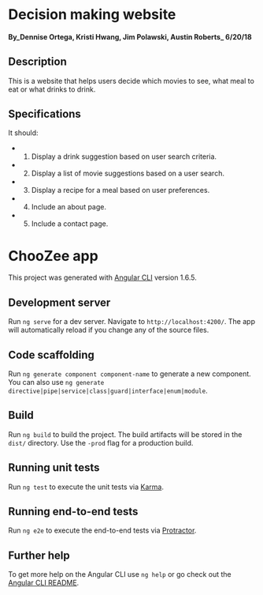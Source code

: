 # Decision making website #

#### By_**Dennise Ortega, Kristi Hwang, Jim Polawski, Austin Roberts**_ 6/20/18

## Description ##

This is a website that helps users decide which movies to see, what meal to eat or what drinks to drink.

## Specifications ##
It should:

* 1. Display a drink suggestion based on user search criteria.
* 2. Display a list of movie suggestions based on a user search.
* 3. Display a recipe for a meal based on user preferences.
* 4. Include an about page.
* 5. Include a contact page.
                                                                             



# ChooZee app

This project was generated with [Angular CLI](https://github.com/angular/angular-cli) version 1.6.5.

## Development server

Run `ng serve` for a dev server. Navigate to `http://localhost:4200/`. The app will automatically reload if you change any of the source files.

## Code scaffolding

Run `ng generate component component-name` to generate a new component. You can also use `ng generate directive|pipe|service|class|guard|interface|enum|module`.

## Build

Run `ng build` to build the project. The build artifacts will be stored in the `dist/` directory. Use the `-prod` flag for a production build.

## Running unit tests

Run `ng test` to execute the unit tests via [Karma](https://karma-runner.github.io).

## Running end-to-end tests

Run `ng e2e` to execute the end-to-end tests via [Protractor](http://www.protractortest.org/).

## Further help

To get more help on the Angular CLI use `ng help` or go check out the [Angular CLI README](https://github.com/angular/angular-cli/blob/master/README.md).
